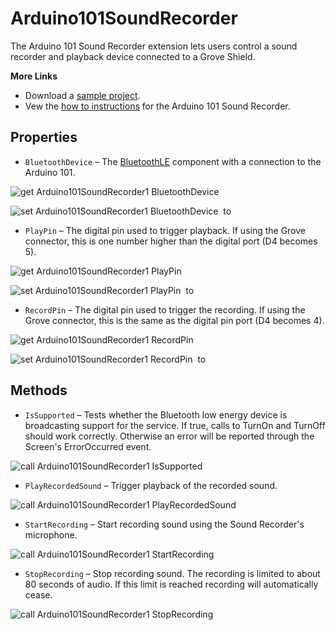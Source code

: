 # Arduino101SoundRecorder

The Arduino 101 Sound Recorder extension lets users control a sound recorder and playback device connected to a Grove Shield.<br>

<strong>More Links</strong><ul><li>Download a <a href='http://iot.appinventor.mit.edu/examples/SampleArduino101SoundRecorder.aia' target='_blank'>sample project</a>.</li><li>Vew the <a href='http://iot.appinventor.mit.edu/assets/howtos/MIT_App_Inventor_IoT_Sound_Recorder.pdf' target='_blank'>how to instructions</a> for the Arduino 101 Sound Recorder.</li></ul>

## Properties

+ <a name="BluetoothDevice"></a>`BluetoothDevice` – The <a href='http://iot.appinventor.mit.edu/#/bluetoothle/bluetoothleintro'>BluetoothLE</a> component with a connection to the Arduino 101.


![get Arduino101SoundRecorder1 BluetoothDevice ](blocks/Arduino101SoundRecorder.BluetoothDevice_getter.svg)


![set Arduino101SoundRecorder1 BluetoothDevice  to](blocks/Arduino101SoundRecorder.BluetoothDevice_setter.svg)

+ <a name="PlayPin"></a>`PlayPin` – The digital pin used to trigger playback. If using the Grove connector, this is one number higher than the digital port (D4 becomes 5).


![get Arduino101SoundRecorder1 PlayPin ](blocks/Arduino101SoundRecorder.PlayPin_getter.svg)


![set Arduino101SoundRecorder1 PlayPin  to](blocks/Arduino101SoundRecorder.PlayPin_setter.svg)

+ <a name="RecordPin"></a>`RecordPin` – The digital pin used to trigger the recording. If using the Grove connector, this is the same as the digital pin port (D4 becomes 4).


![get Arduino101SoundRecorder1 RecordPin ](blocks/Arduino101SoundRecorder.RecordPin_getter.svg)


![set Arduino101SoundRecorder1 RecordPin  to](blocks/Arduino101SoundRecorder.RecordPin_setter.svg)

## Methods

+ <a name="IsSupported"></a>`IsSupported` – Tests whether the Bluetooth low energy device is broadcasting support for the service. If true,
 calls to TurnOn and TurnOff should work correctly. Otherwise an error will be reported through
 the Screen's ErrorOccurred event.

![call Arduino101SoundRecorder1 IsSupported](blocks/Arduino101SoundRecorder.IsSupported.svg)

+ <a name="PlayRecordedSound"></a>`PlayRecordedSound` – Trigger playback of the recorded sound.

![call Arduino101SoundRecorder1 PlayRecordedSound](blocks/Arduino101SoundRecorder.PlayRecordedSound.svg)

+ <a name="StartRecording"></a>`StartRecording` – Start recording sound using the Sound Recorder's microphone.

![call Arduino101SoundRecorder1 StartRecording](blocks/Arduino101SoundRecorder.StartRecording.svg)

+ <a name="StopRecording"></a>`StopRecording` – Stop recording sound. The recording is limited to about 80 seconds of audio. If this limit is
 reached recording will automatically cease.

![call Arduino101SoundRecorder1 StopRecording](blocks/Arduino101SoundRecorder.StopRecording.svg)


